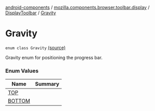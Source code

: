 [android-components](../../../index.md) / [mozilla.components.browser.toolbar.display](../../index.md) / [DisplayToolbar](../index.md) / [Gravity](./index.md)

# Gravity

`enum class Gravity` [(source)](https://github.com/mozilla-mobile/android-components/blob/master/components/browser/toolbar/src/main/java/mozilla/components/browser/toolbar/display/DisplayToolbar.kt#L131)

Gravity enum for positioning the progress bar.

### Enum Values

| Name | Summary |
|---|---|
| [TOP](-t-o-p.md) |  |
| [BOTTOM](-b-o-t-t-o-m.md) |  |
